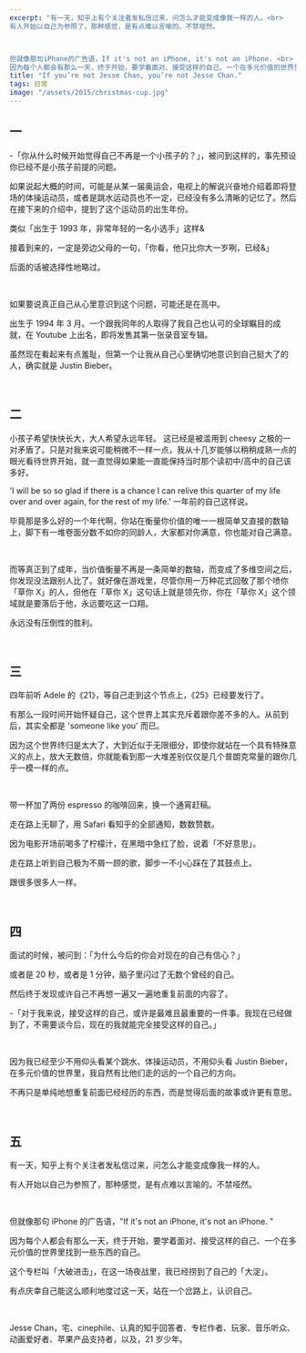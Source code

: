 ```yaml
---
excerpt: "有一天，知乎上有个关注者发私信过来，问怎么才能变成像我一样的人。<br>
有人开始以自己为参照了，那种感觉，是有点难以言喻的。不禁哑然。



但就像那句iPhone的广告语，If it's not an iPhone, it's not an iPhone. <br>
因为每个人都会有那么一天，终于开始，要学着面对、接受这样的自己、一个在多元价值的世界里找到一些东西的自己。"
title: "If you’re not Jesse Chan, you’re not Jesse Chan."
tags: 日常
image: "/assets/2015/christmas-cup.jpg"
---
```


## 一

-「你从什么时候开始觉得自己不再是一个小孩子的？」，被问到这样的，事先预设你已经不是小孩子前提的问题。

如果说起大概的时间，可能是从某一届奥运会，电视上的解说兴奋地介绍着即将登场的体操运动员，或者是跳水运动员也不一定，已经没有多么清晰的记忆了。然后在接下来的介绍中，提到了这个运动员的出生年份。

类似「出生于 1993 年，非常年轻的一名小选手」这样&

接着到来的，一定是旁边父母的一句，「你看，他只比你大一岁咧，已经&」

后面的话被选择性地略过。

<br>

如果要说真正自己从心里意识到这个问题，可能还是在高中。

出生于 1994 年 3 月。一个跟我同年的人取得了我自己也认可的全球瞩目的成就，在 Youtube 上出名，即将发售其第一张录音室专辑。

虽然现在看起来有点羞耻，但第一个让我从自己心里确切地意识到自己挺大了的人，确实就是 Justin Bieber。

<br>

## 二

小孩子希望快快长大，大人希望永远年轻。 这已经是被滥用到 cheesy 之极的一对矛盾了。只是对我来说可能稍微不一样一点，我从十几岁能够以稍稍成熟一点的眼光看待世界开始，就一直觉得如果能一直能保持当时那个读初中/高中的自己该多好。

'I will be so so glad if there is a chance I can relive this quarter of my life over and over again, for the rest of my life.' 一年前的自己这样说。

毕竟那是多么好的一个年代啊，你站在衡量你价值的唯一一根简单又直接的数轴上，脚下有一堆卷面分数不如你的同龄人，大家都对你满意，你也能对自己满意。

<br>

而等真正到了成年，当价值衡量不再是一条简单的数轴，而变成了多维空间之后，你发现没法跟别人比了。就好像在游戏里，尽管你用一万种花式回敬了那个喷你「草你 X」的人，但他在「草你 X」这句话上就是领先你，你在「草你 X」这个领域就是要落后于他，永远要吃这一口翔。

永远没有压倒性的胜利。

<br>

## 三

四年前听 Adele 的《21》，等自己走到这个节点上，《25》已经要发行了。

有那么一段时间开始怀疑自己，这个世界上其实充斥着跟你差不多的人。从前到后，其实全都是 'someone like you' 而已。

因为这个世界终归是太大了，大到近似于无限细分，即使你就站在一个具有特殊意义的点上，放大无数倍，你就能看到那一大堆差别仅仅是几个普朗克常量的跟你几乎一模一样的点。

<br>

带一杯加了两份 espresso 的咖啡回来，换一个通宵赶稿。

走在路上无聊了，用 Safari 看知乎的全部通知，数数赞数。

因为电影开场前喝多了柠檬汁，在黑暗中急红了脸，说着「不好意思」。

走在路上听到自己极为不屑一顾的歌，脚步一不小心踩在了其鼓点上。

跟很多很多人一样。

<br>

## 四

面试的时候，被问到：「为什么今后的你会对现在的自己有信心？」

或者是 20 秒，或者是 1 分钟，脑子里闪过了无数个曾经的自己。

然后终于发现或许自己不再想一遍又一遍地重复前面的内容了。

-「对于我来说，接受这样的自己，或许是最难且最重要的一件事。我现在已经做到了，不需要谈今后，现在的我就能完全接受这样的自己。」

<br>

因为我已经至少不用仰头看某个跳水、体操运动员，不用仰头看 Justin Bieber，在多元价值的世界里，我自然有比他们走的远的一个自己的方向。

不再只是单纯地想重复前面已经经历的东西，而是觉得后面的故事或许更有意思。

<br>

## 五

有一天，知乎上有个关注者发私信过来，问怎么才能变成像我一样的人。

有人开始以自己为参照了，那种感觉，是有点难以言喻的。不禁哑然。

<br>

但就像那句 iPhone 的广告语，"If it's not an iPhone, it's not an iPhone. "

因为每个人都会有那么一天，终于开始，要学着面对、接受这样的自己、一个在多元价值的世界里找到一些东西的自己。

这个专栏叫「大破进击」，在这一场夜战里，我已经捞到了自己的「大淀」。

有点庆幸自己能这么顺利地度过这一天，站在一个岔路上，认识自己。

<br>

Jesse Chan，宅、cinephile、认真的知乎回答者、专栏作者、玩家、音乐听众、动画爱好者、苹果产品支持者，以及，21 岁少年。
